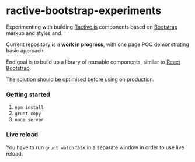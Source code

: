 # ractive-bootstrap-experiments

Experimenting with building [Ractive.js](http://www.ractivejs.org/) components based on [Bootstrap](http://getbootstrap.com/)  markup and styles and.

Current repository is a __work in progress__, with one page POC demonstrating basic approach.

End goal is to build up a library of reusable components, similar to [React Bootstrap](http://react-bootstrap.github.io/).

The solution should be optimised before using on production.

### Getting started

1. ```npm install```
2. ```grunt copy```
3. ```node server```

### Live reload
You have to run ```grunt watch``` task in a separate window in order to use live reload.
